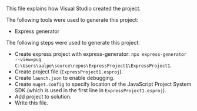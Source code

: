 This file explains how Visual Studio created the project.

The following tools were used to generate this project:
- Express generator

The following steps were used to generate this project:
- Create express project with express-generator: `npx express-generator --view=pug C:\Users\aalpe\source\repos\ExpressProject1\ExpressProject1`.
- Create project file (`ExpressProject1.esproj`).
- Create `launch.json` to enable debugging.
- Create `nuget.config` to specify location of the JavaScript Project System SDK (which is used in the first line in `ExpressProject1.esproj`).
- Add project to solution.
- Write this file.
